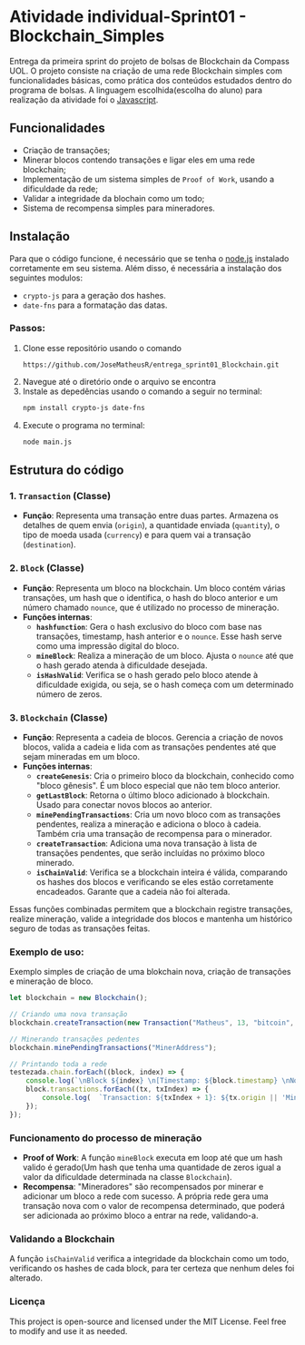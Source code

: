 # Atividade individual-Sprint01 - Blockchain_Simples

Entrega da primeira sprint do projeto de bolsas de Blockchain da Compass UOL. O projeto consiste na criação de uma rede Blockchain simples com funcionalidades básicas, como prática dos conteúdos estudados dentro do programa de bolsas. A linguagem escolhida(escolha do aluno) para realização da atividade foi o [Javascript](https://developer.mozilla.org/pt-BR/docs/Web/JavaScript). 

## Funcionalidades 

- Criação de transações;
- Minerar blocos contendo transações e ligar eles em uma rede blockchain;
- Implementação de um sistema simples de `Proof of Work`, usando a dificuldade da rede;
- Validar a integridade da blochain como um todo;
- Sistema de recompensa simples para mineradores.

## Instalação

Para que o código funcione, é necessário que se tenha o [node.js](https://nodejs.org/en/download/prebuilt-installer) instalado corretamente em seu sistema. Além disso, é necessária a instalação dos seguintes modulos:
- `crypto-js` para a geração dos hashes.
- `date-fns` para a formatação das datas.

### Passos:

1. Clone esse repositório usando o comando
   ```
   https://github.com/JoseMatheusR/entrega_sprint01_Blockchain.git
   ```
2. Navegue até o diretório onde o arquivo se encontra
3. Instale as depedências usando o comando a seguir no terminal:
   ```bash
   npm install crypto-js date-fns
   ```
4. Execute o programa no terminal:
   ```bash
   node main.js
   ```

## Estrutura do código

### 1. **`Transaction` (Classe)**
   - **Função**: Representa uma transação entre duas partes. Armazena os detalhes de quem envia (`origin`), a quantidade enviada (`quantity`), o tipo de moeda usada (`currency`) e para quem vai a transação (`destination`).

### 2. **`Block` (Classe)**
   - **Função**: Representa um bloco na blockchain. Um bloco contém várias transações, um hash que o identifica, o hash do bloco anterior e um número chamado `nounce`, que é utilizado no processo de mineração.
   - **Funções internas**:
     - **`hashfunction`**: Gera o hash exclusivo do bloco com base nas transações, timestamp, hash anterior e o `nounce`. Esse hash serve como uma impressão digital do bloco.
     - **`mineBlock`**: Realiza a mineração de um bloco. Ajusta o `nounce` até que o hash gerado atenda à dificuldade desejada.
     - **`isHashValid`**: Verifica se o hash gerado pelo bloco atende à dificuldade exigida, ou seja, se o hash começa com um determinado número de zeros.

### 3. **`Blockchain` (Classe)**
   - **Função**: Representa a cadeia de blocos. Gerencia a criação de novos blocos, valida a cadeia e lida com as transações pendentes até que sejam mineradas em um bloco.
   - **Funções internas**:
     - **`createGenesis`**: Cria o primeiro bloco da blockchain, conhecido como "bloco gênesis". É um bloco especial que não tem bloco anterior.
     - **`getLastBlock`**: Retorna o último bloco adicionado à blockchain. Usado para conectar novos blocos ao anterior.
     - **`minePendingTransactions`**: Cria um novo bloco com as transações pendentes, realiza a mineração e adiciona o bloco à cadeia. Também cria uma transação de recompensa para o minerador.
     - **`createTransaction`**: Adiciona uma nova transação à lista de transações pendentes, que serão incluídas no próximo bloco minerado.
     - **`isChainValid`**: Verifica se a blockchain inteira é válida, comparando os hashes dos blocos e verificando se eles estão corretamente encadeados. Garante que a cadeia não foi alterada.

Essas funções combinadas permitem que a blockchain registre transações, realize mineração, valide a integridade dos blocos e mantenha um histórico seguro de todas as transações feitas.

### Exemplo de uso:

Exemplo simples de criação de uma blokchain nova, criação de transações e mineração de bloco.

```javascript
let blockchain = new Blockchain();

// Criando uma nova transação
blockchain.createTransaction(new Transaction("Matheus", 13, "bitcoin", "Sávio"));

// Minerando transações pedentes
blockchain.minePendingTransactions("MinerAddress");

// Printando toda a rede
testezada.chain.forEach((block, index) => {
    console.log(`\nBlock ${index} \n[Timestamp: ${block.timestamp} \nNounce: ${block.nounce}\nHash: ${block.hash} \nPrevious Hash: ${block.previousHash}]`);
    block.transactions.forEach((tx, txIndex) => {
        console.log(  `Transaction: ${txIndex + 1}: ${tx.origin || 'Mining Reward'} -> ${tx.destination} | ${tx.quantity} ${tx.currency}`);
    });
});
```

### Funcionamento do processo de mineração

- **Proof of Work**: A função `mineBlock` executa em loop até que um hash valido é gerado(Um hash que tenha uma quantidade de zeros igual a valor da dificuldade determinada na classe `Blockchain`).
- **Recompensa**: "Mineradores" são recompensados por minerar e adicionar um bloco a rede com sucesso. A própria rede gera uma transação nova com o valor de recompensa determinado, que poderá ser adicionada ao próximo bloco a entrar na rede, validando-a.
  
### Validando a Blockchain

A função `isChainValid` verifica a integridade da blockchain como um todo, verificando os hashes de cada block, para ter certeza que nenhum deles foi alterado.

### Licença

This project is open-source and licensed under the MIT License. Feel free to modify and use it as needed.

